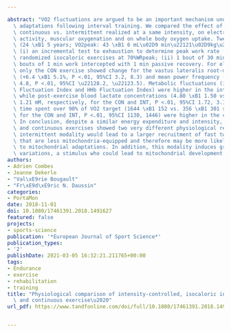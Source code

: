---
abstract: "VO2 fluctuations are argued to be an important mechanism underpinning chronic\
  \ adaptations following interval training. We compared the effect of exercise modality,\
  \ continuous vs. intermittent realized at a same intensity, on electrical muscular\
  \ activity, muscular oxygenation and on whole body oxygen uptake. Twelve participants\
  \ (24 \xB1 5 years; VO2peak: 43 \xB1 6 mL\u02D9 min\u22121\u02D9kg\u22121) performed\
  \ (i) an incremental test to exhaustion to determine peak work rate (WRpeak); two\
  \ randomized isocaloric exercises at 70%WRpeak; (ii) 1 bout of 30 min; (iii) 30\
  \ bouts of 1 min work intercepted with 1 min passive recovery. For electromyography,\
  \ only the CON exercise showed change for the vastus lateralis root-mean-square\
  \ (+6.4 \xB1 5.1%, P <.01, 95%CI 3.2, 8.3) and mean power frequency (\u22125.2 \xB1\
  \ 4.8, P <.01, 95%CI \u22128.2, \u22123.5). Metabolic fluctuations (i.e. Oxygen\
  \ Fluctuation Index and HHb Fluctuation Index) were higher in the intermittent modality,\
  \ while post-exercise blood lactate concentrations (4.80 \xB1 1.50 vs. 2.32 \xB1\
  \ 1.21 mM, respectively, for the CON and INT, P <.01, 95%CI 1.72, 3.12) and the\
  \ time spent over 90% of VO2 target (1644 \xB1 152 vs. 356 \xB1 301 sec, respectively,\
  \ for the CON and INT, P <.01, 95%CI 1130, 1446) were higher in the continuous modality.\
  \ In conclusion, despite a similar energy expenditure and intensity, intermittent\
  \ and continuous exercises showed two very different physiological responses. The\
  \ intermittent modality would lead to a larger recruitment of fast twitch fibres\
  \ that are less mitochondria-equipped and therefore may be more likely respondent\
  \ to mitochondrial adaptations. In addition, this modality induces greater metabolic\
  \ variations, a stimulus who could lead to mitochondrial development."
authors:
- Adrien Combes
- Jeanne Dekerle
- "Val\xE9rie Bougault"
- "Fr\xE9d\xE9ric N. Daussin"
categories:
- PortaMon
date: 2018-11-01
doi: 10.1080/17461391.2018.1491627
featured: false
projects:
- sports-science
publication: '*European Journal of Sport Science*'
publication_types:
- '2'
publishDate: 2021-03-05 16:32:21.211765+00:00
tags:
- Endurance
- exercise
- rehabilitation
- training
title: "Physiological comparison of intensity-controlled, isocaloric intermittent\
  \ and continuous exercise\u2020"
url_pdf: https://www.tandfonline.com/doi/full/10.1080/17461391.2018.1491627

---
